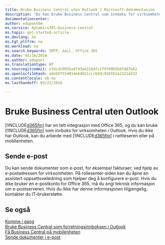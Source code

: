 ```yaml
---
title: Bruke Business Central uten Outlook | Microsoft-dokumentasjon
description: "Du kan bruke Business Central som innboks for virksomheten i Outlook fordi den er integrert med Office 365, men du kan også arbeide uten Outlook i en nettleser eller på den mobile enheten."
documentationcenter: 
author: edupont04
ms.service: dynamics365-business-central
ms.topic: get-started-article
ms.devlang: na
ms.tgt_pltfrm: na
ms.workload: na
ms.search.keywords: SMTP, mail, Office 365
ms.date: 03/16/2018
ms.author: edupont
ms.translationtype: HT
ms.sourcegitcommit: e7dcdc0935a8793ae226dfc2f9709b5b8f487a62
ms.openlocfilehash: adeb5f554014e64921cccb9dc926552a2321d333
ms.contentlocale: nb-no
ms.lasthandoff: 03/22/2018

---
```

# <a name="using-business-central-without-outlook"></a>Bruke Business Central uten Outlook
[!INCLUDE[d365fin](includes/d365fin_md.md)] har en tett integrasjon med Office 365, og du kan bruke [!INCLUDE[d365fin](includes/d365fin_md.md)] som innboks for virksomheten i Outlook. Hvis du ikke har Outlook, kan du arbeide med [!INCLUDE[d365fin](includes/d365fin_md.md)] i nettleseren eller på mobilenheten.  

## <a name="sending-email"></a>Sende e-post
Du kan sende dokumenter som e-post, for eksempel fakturaer, ved hjelp av e-postadressen for virksomheten. På rollesenter-siden kan du åpne en assistert oppsettsveiledning som hjelper deg å konfigurere e-post. Hvis du ikke bruker en e-postkonto for Office 365, må du angi teknisk informasjon om e-postserveren. Hvis du ikke har denne informasjonen tilgjengelig, kontakter du IT-brukerstøtte.  


## <a name="see-also"></a>Se også
[Komme i gang](product-get-started.md)  
[Bruke Business Central som forretningsinnboksen i Outlook](admin-outlook.md)  
[Få Business Central på mobilenheten](install-mobile-app.md)  
[Sende dokumenter i e-post](ui-how-send-documents-email.md)

